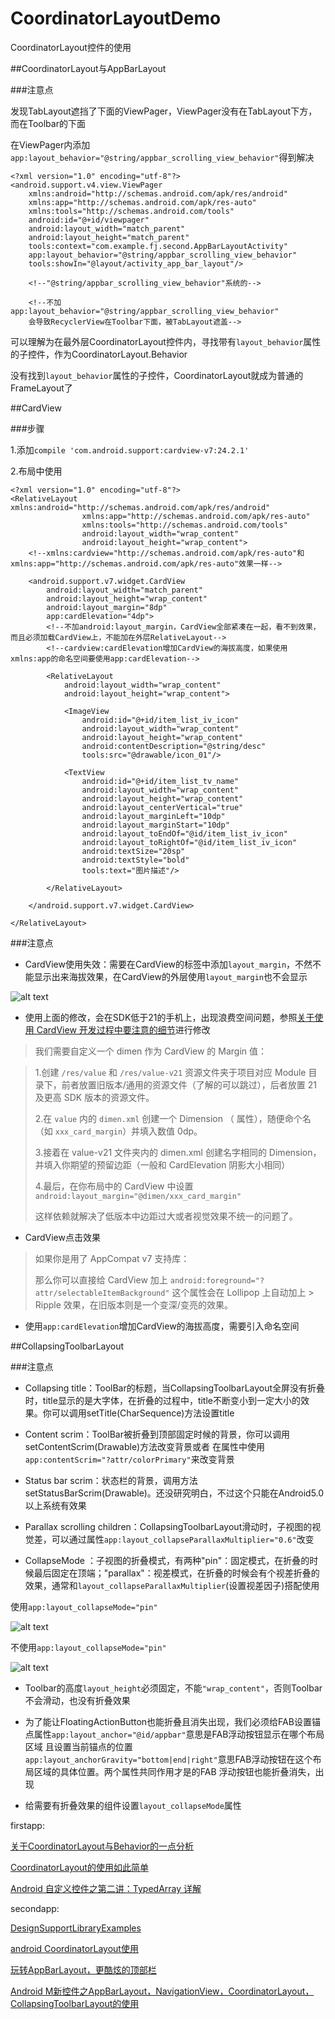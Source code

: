 # CoordinatorLayoutDemo
CoordinatorLayout控件的使用

##CoordinatorLayout与AppBarLayout

###注意点

发现TabLayout遮挡了下面的ViewPager，ViewPager没有在TabLayout下方，而在Toolbar的下面

在ViewPager内添加`app:layout_behavior="@string/appbar_scrolling_view_behavior"`得到解决

	<?xml version="1.0" encoding="utf-8"?>
	<android.support.v4.view.ViewPager
	    xmlns:android="http://schemas.android.com/apk/res/android"
	    xmlns:app="http://schemas.android.com/apk/res-auto"
	    xmlns:tools="http://schemas.android.com/tools"
	    android:id="@+id/viewpager"
	    android:layout_width="match_parent"
	    android:layout_height="match_parent"
	    tools:context="com.example.fj.second.AppBarLayoutActivity"
	    app:layout_behavior="@string/appbar_scrolling_view_behavior"
	    tools:showIn="@layout/activity_app_bar_layout"/>
	
	    <!--"@string/appbar_scrolling_view_behavior"系统的-->
	
	    <!--不加app:layout_behavior="@string/appbar_scrolling_view_behavior"
	    会导致RecyclerView在Toolbar下面，被TabLayout遮盖-->

可以理解为在最外层CoordinatorLayout控件内，寻找带有`layout_behavior`属性的子控件，作为CoordinatorLayout.Behavior

没有找到`layout_behavior`属性的子控件，CoordinatorLayout就成为普通的FrameLayout了

##CardView

###步骤

1.添加`compile 'com.android.support:cardview-v7:24.2.1'`

2.布局中使用

	<?xml version="1.0" encoding="utf-8"?>
	<RelativeLayout xmlns:android="http://schemas.android.com/apk/res/android"
	                xmlns:app="http://schemas.android.com/apk/res-auto"
	                xmlns:tools="http://schemas.android.com/tools"
	                android:layout_width="wrap_content"
	                android:layout_height="wrap_content">
	    <!--xmlns:cardview="http://schemas.android.com/apk/res-auto"和xmlns:app="http://schemas.android.com/apk/res-auto"效果一样-->
	
	    <android.support.v7.widget.CardView
	        android:layout_width="match_parent"
	        android:layout_height="wrap_content"
	        android:layout_margin="8dp"
	        app:cardElevation="4dp">
	        <!--不加android:layout_margin，CardView全部紧凑在一起，看不到效果，而且必须加载CardView上，不能加在外层RelativeLayout-->
	        <!--cardview:cardElevation增加CardView的海拔高度，如果使用xmlns:app的命名空间要使用app:cardElevation-->
	
	        <RelativeLayout
	            android:layout_width="wrap_content"
	            android:layout_height="wrap_content">
	
	            <ImageView
	                android:id="@+id/item_list_iv_icon"
	                android:layout_width="wrap_content"
	                android:layout_height="wrap_content"
	                android:contentDescription="@string/desc"
	                tools:src="@drawable/icon_01"/>
	
	            <TextView
	                android:id="@+id/item_list_tv_name"
	                android:layout_width="wrap_content"
	                android:layout_height="wrap_content"
	                android:layout_centerVertical="true"
	                android:layout_marginLeft="10dp"
	                android:layout_marginStart="10dp"
	                android:layout_toEndOf="@id/item_list_iv_icon"
	                android:layout_toRightOf="@id/item_list_iv_icon"
	                android:textSize="20sp"
	                android:textStyle="bold"
	                tools:text="图片描述"/>
	
	        </RelativeLayout>
	
	    </android.support.v7.widget.CardView>
	
	</RelativeLayout>

###注意点

* CardView使用失效：需要在CardView的标签中添加`layout_margin`，不然不能显示出来海拔效果，在CardView的外层使用`layout_margin`也不会显示

![alt text](https://github.com/ffuujian/CoordinatorLayoutDemo/blob/master/art/cardview.png)

* 使用上面的修改，会在SDK低于21的手机上，出现浪费空间问题，参照[关于使用 CardView 开发过程中要注意的细节](http://www.open-open.com/lib/view/open1445759019585.html)进行修改

> 我们需要自定义一个 dimen 作为 CardView 的 Margin 值：

> 1.创建 `/res/value` 和 `/res/value-v21` 资源文件夹于项目对应 Module 目录下，前者放置旧版本/通用的资源文件（了解的可以跳过），后者放置 21 及更高 SDK 版本的资源文件。
> 
> 2.在 `value` 内的 `dimen.xml` 创建一个 Dimension （<dimen> 属性），随便命个名（如 `xxx_card_margin`）并填入数值 0dp。
> 
> 3.接着在 value-v21 文件夹内的 dimen.xml 创建名字相同的 Dimension，并填入你期望的预留边距（一般和 CardElevation 阴影大小相同）
> 
> 4.最后，在你布局中的 CardView 中设置`android:layout_margin="@dimen/xxx_card_margin"`
> 
> 这样依赖就解决了低版本中边距过大或者视觉效果不统一的问题了。

* CardView点击效果

> 如果你是用了 AppCompat v7 支持库：
> 
> 那么你可以直接给 CardView 加上 `android:foreground="?attr/selectableItemBackground"` 这个属性会在 Lollipop 上自动加上 > Ripple 效果，在旧版本则是一个变深/变亮的效果。

* 使用`app:cardElevation`增加CardView的海拔高度，需要引入命名空间

##CollapsingToolbarLayout

###注意点

* Collapsing title：ToolBar的标题，当CollapsingToolbarLayout全屏没有折叠时，title显示的是大字体，在折叠的过程中，title不断变小到一定大小的效果。你可以调用setTitle(CharSequence)方法设置title

* Content scrim：ToolBar被折叠到顶部固定时候的背景，你可以调用setContentScrim(Drawable)方法改变背景或者 在属性中使用 `app:contentScrim="?attr/colorPrimary"`来改变背景

* Status bar scrim：状态栏的背景，调用方法setStatusBarScrim(Drawable)。还没研究明白，不过这个只能在Android5.0以上系统有效果

* Parallax scrolling children：CollapsingToolbarLayout滑动时，子视图的视觉差，可以通过属性`app:layout_collapseParallaxMultiplier="0.6"`改变

* CollapseMode ：子视图的折叠模式，有两种"pin"：固定模式，在折叠的时候最后固定在顶端；"parallax"：视差模式，在折叠的时候会有个视差折叠的效果，通常和`layout_collapseParallaxMultiplier`(设置视差因子)搭配使用

使用`app:layout_collapseMode="pin"`

![alt text](https://github.com/ffuujian/CoordinatorLayoutDemo/blob/master/art/collapseMode.png)

不使用`app:layout_collapseMode="pin"`

![alt text](https://github.com/ffuujian/CoordinatorLayoutDemo/blob/master/art/no_collapseMode.png)

* Toolbar的高度`layout_height`必须固定，不能`"wrap_content"`，否则Toolbar不会滑动，也没有折叠效果

* 为了能让FloatingActionButton也能折叠且消失出现，我们必须给FAB设置锚点属性`app:layout_anchor="@id/appbar"`意思是FAB浮动按钮显示在哪个布局区域
且设置当前锚点的位置`app:layout_anchorGravity="bottom|end|right"`意思FAB浮动按钮在这个布局区域的具体位置。两个属性共同作用才是的FAB 浮动按钮也能折叠消失，出现

* 给需要有折叠效果的组件设置`layout_collapseMode`属性

firstapp:

[关于CoordinatorLayout与Behavior的一点分析](http://www.jianshu.com/p/a506ee4afecb)

[CoordinatorLayout的使用如此简单](http://www.jianshu.com/p/72d45d1f7d55)

[Android 自定义控件之第二讲：TypedArray 详解](http://blog.csdn.net/zjh_1110120/article/details/50986589)

secondapp:

[DesignSupportLibraryExamples](https://github.com/PareshMayani/DesignSupportLibraryExamples)

[android CoordinatorLayout使用](http://blog.csdn.net/xyz_lmn/article/details/48055919)

[玩转AppBarLayout，更酷炫的顶部栏](http://www.jianshu.com/p/d159f0176576)

[Android M新控件之AppBarLayout，NavigationView，CoordinatorLayout，CollapsingToolbarLayout的使用](http://blog.csdn.net/feiduclear_up/article/details/46514791)